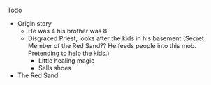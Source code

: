 Todo
- Origin story
	- He was 4 his brother was 8
	- Disgraced Priest, looks after the kids in his basement (Secret Member of the Red Sand?? He feeds people into this mob. Pretending to help the kids.)
		- Little healing magic
		- Sells shoes
- The Red Sand